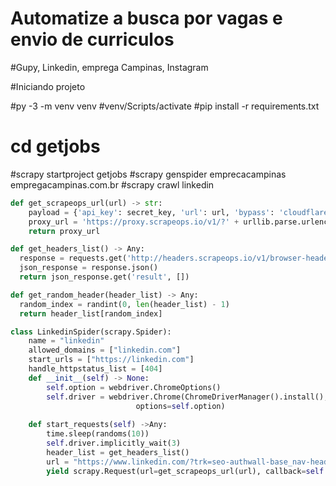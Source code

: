 # Automatize a busca por vagas e envio de curriculos

#Gupy, Linkedin, emprega Campinas, Instagram

#Iniciando projeto

#py -3 -m venv venv
#venv/Scripts/activate
#pip install -r requirements.txt


# cd getjobs
#scrapy startproject getjobs
#scrapy genspider emprecacampinas empregacampinas.com.br
#scrapy crawl linkedin



```Python
def get_scrapeops_url(url) -> str:
    payload = {'api_key': secret_key, 'url': url, 'bypass': 'cloudflare'}
    proxy_url = 'https://proxy.scrapeops.io/v1/?' + urllib.parse.urlencode(payload)
    return proxy_url

def get_headers_list() -> Any:
  response = requests.get('http://headers.scrapeops.io/v1/browser-headers?api_key=' + SCRAPEOPS_API_KEY)
  json_response = response.json()
  return json_response.get('result', [])

def get_random_header(header_list) -> Any:
  random_index = randint(0, len(header_list) - 1)
  return header_list[random_index]

class LinkedinSpider(scrapy.Spider):
    name = "linkedin"
    allowed_domains = ["linkedin.com"]
    start_urls = ["https://linkedin.com"]
    handle_httpstatus_list = [404]
    def __init__(self) -> None:
        self.option = webdriver.ChromeOptions()
        self.driver = webdriver.Chrome(ChromeDriverManager().install(), 
                            options=self.option)
        
    def start_requests(self) ->Any:
        time.sleep(randoms(10))
        self.driver.implicitly_wait(3)
        header_list = get_headers_list()
        url = "https://www.linkedin.com/?trk=seo-authwall-base_nav-header-logo"
        yield scrapy.Request(url=get_scrapeops_url(url), callback=self.parse,headers=get_random_header(header_list))
```

